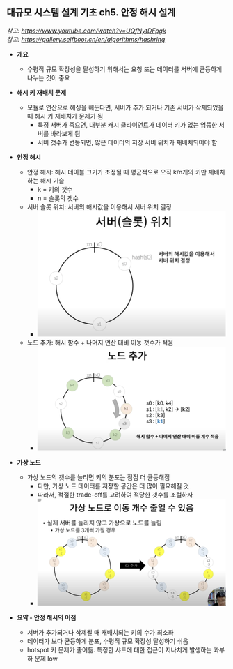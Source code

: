 ## 대규모 시스템 설계 기초 ch5. 안정 해시 설계
*참고: https://www.youtube.com/watch?v=UQfNytDFpgk*  
*참고: https://gallery.selfboot.cn/en/algorithms/hashring*  
- **개요**
  - 수평적 규모 확장성을 달성하기 위해서는 요청 또는 데이터를 서버에 균등하게 나누는 것이 중요

- **해시 키 재배치 문제**
  - 모듈로 연산으로 해싱을 해둔다면, 서버가 추가 되거나 기존 서버가 삭제되었을 때 해시 키 재배치가 문제가 됨
    - 특정 서버가 죽으면, 대부분 캐시 클라이언트가 데이터 키가 없는 엉뚱한 서버를 바라보게 됨
    - 서버 갯수가 변동되면, 많은 데이터의 저장 서버 위치가 재배치되어야 함

- **안정 해시**
  - 안정 해시: 해시 테이블 크기가 조정될 때 평균적으로 오직 k/n개의 키만 재배치하는 해시 기술
    - k = 키의 갯수
    - n = 슬롯의 갯수
  - 서버 슬롯 위치: 서버의 해시값을 이용해서 서버 위치 결정
    - ![](../images/2025-07-14-슬롯위치.png)
  - 노드 추가: 해시 함수 + 나머지 연산 대비 이동 갯수가 적음
    - ![](../images/2025-07-14-노드추가.png)

- **가상 노드**
  - 가상 노드의 갯수를 늘리면 키의 분포는 점점 더 균등해짐
    - 다만, 가상 노드 데이터를 저장할 공간은 더 많이 필요해질 것
    - 따라서, 적절한 trade-off를 고려하여 적당한 갯수를 조절하자
    - ![](../images/2025-07-14-가상노드.png)

- **요약 - 안정 해시의 이점**
  - 서버가 추가되거나 삭제될 때 재배치되는 키의 수가 최소화
  - 데이터가 보다 균등하게 분포, 수평적 규모 확장성 달성하기 쉬움
  - hotspot 키 문제가 줄어듦. 특정한 샤드에 대한 접근이 지나치게 발생하는 과부하 문제 low
